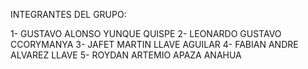 INTEGRANTES DEL GRUPO:

1- GUSTAVO ALONSO YUNQUE QUISPE
2- LEONARDO GUSTAVO CCORYMANYA 
3- JAFET MARTIN LLAVE AGUILAR
4- FABIAN ANDRE ALVAREZ LLAVE 
5- ROYDAN ARTEMIO APAZA ANAHUA